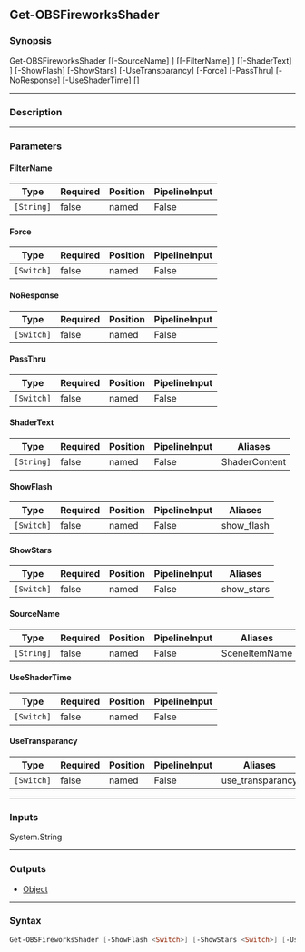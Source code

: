 Get-OBSFireworksShader
----------------------

### Synopsis
Get-OBSFireworksShader [[-SourceName] <string>] [[-FilterName] <string>] [[-ShaderText] <string>] [-ShowFlash] [-ShowStars] [-UseTransparancy] [-Force] [-PassThru] [-NoResponse] [-UseShaderTime] [<CommonParameters>]

---

### Description

---

### Parameters
#### **FilterName**

|Type      |Required|Position|PipelineInput|
|----------|--------|--------|-------------|
|`[String]`|false   |named   |False        |

#### **Force**

|Type      |Required|Position|PipelineInput|
|----------|--------|--------|-------------|
|`[Switch]`|false   |named   |False        |

#### **NoResponse**

|Type      |Required|Position|PipelineInput|
|----------|--------|--------|-------------|
|`[Switch]`|false   |named   |False        |

#### **PassThru**

|Type      |Required|Position|PipelineInput|
|----------|--------|--------|-------------|
|`[Switch]`|false   |named   |False        |

#### **ShaderText**

|Type      |Required|Position|PipelineInput|Aliases      |
|----------|--------|--------|-------------|-------------|
|`[String]`|false   |named   |False        |ShaderContent|

#### **ShowFlash**

|Type      |Required|Position|PipelineInput|Aliases   |
|----------|--------|--------|-------------|----------|
|`[Switch]`|false   |named   |False        |show_flash|

#### **ShowStars**

|Type      |Required|Position|PipelineInput|Aliases   |
|----------|--------|--------|-------------|----------|
|`[Switch]`|false   |named   |False        |show_stars|

#### **SourceName**

|Type      |Required|Position|PipelineInput|Aliases      |
|----------|--------|--------|-------------|-------------|
|`[String]`|false   |named   |False        |SceneItemName|

#### **UseShaderTime**

|Type      |Required|Position|PipelineInput|
|----------|--------|--------|-------------|
|`[Switch]`|false   |named   |False        |

#### **UseTransparancy**

|Type      |Required|Position|PipelineInput|Aliases         |
|----------|--------|--------|-------------|----------------|
|`[Switch]`|false   |named   |False        |use_transparancy|

---

### Inputs
System.String

---

### Outputs
* [Object](https://learn.microsoft.com/en-us/dotnet/api/System.Object)

---

### Syntax
```PowerShell
Get-OBSFireworksShader [-ShowFlash <Switch>] [-ShowStars <Switch>] [-UseTransparancy <Switch>] [[-SourceName] <String>] [[-FilterName] <String>] [[-ShaderText] <String>] [-Force <Switch>] [-PassThru <Switch>] [-NoResponse <Switch>] [-UseShaderTime <Switch>] [<CommonParameters>]
```
